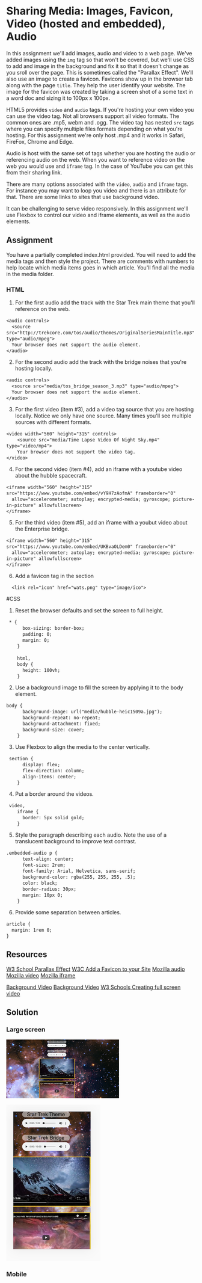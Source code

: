 # Sharing Media: Images, Favicon, Video (hosted and embedded), Audio

In this assignment we'll add images, audio and video to a web page.  We've added images using the `img` tag so that won't be covered, but we'll use CSS to add and image in the background and fix it so that it doesn't change as you sroll over the page.  This is sometimes called the "Parallax Effect".  We'll also use an image to create a favicon.  Favicons show up in the browser tab along with the page `title`.  They help the user identify your website. The image for the favicon was created by taking a screen shot of a some text in a word doc and sizing it to 100px x 100px.

HTML5 provides `video` and `audio` tags.  If you're hosting your own video you can use the video tag. Not all browsers support all video formats.  The common ones are .mp5, webm and .ogg.  The video tag has nested `src` tags where you can specify multiple files formats depending on what you're hosting.  For this assignment we're only host .mp4 and it works in Safari, FireFox, Chrome and Edge.  

Audio is host with the same set of tags whether you are hosting the audio or referencing audio on the web. When you want to reference video on the web you would use and `iframe` tag. In the case of YouTube you can get this from their sharing link.

There are many options associated with the `video`, `audio` and `iframe` tags.  For instance you may want to loop you video and there is an attribute for that.  There are some links to sites that use background video.

It can be challenging to serve video responsively.  In this assignment we'll use Flexbox to control our video and iframe elements, as well as the audio elements.

## Assignment
You have a partially completed index.html provided.  You will need to add the media tags and then style the project.  There are comments with numbers to help locate which media items goes in which article.  You'll find all the media in the media folder.

### HTML

1. For the first audio add the track with the Star Trek main theme that you'll reference on the web.

```
<audio controls>
  <source src="http://trekcore.com/tos/audio/themes/OriginalSeriesMainTitle.mp3" type="audio/mpeg">
  Your browser does not support the audio element.
</audio>
```
2. For the second audio add the track with the bridge noises that you're hosting locally.
```
<audio controls>
  <source src="media/tos_bridge_season_3.mp3" type="audio/mpeg">
  Your browser does not support the audio element.
</audio>
```
3. For the first video (item #3), add a video tag source that you are hosting locally.  Notice we only have one source.  Many times you'll see multiple sources with different formats.
```
<video width="560" height="315" controls>
    <source src="media/Time Lapse Video Of Night Sky.mp4" type="video/mp4">
    Your browser does not support the video tag.
</video>
```
4. For the second video (item #4), add an iframe with a youtube video about the hubble spacecraft.
```
<iframe width="560" height="315" src="https://www.youtube.com/embed/vY9H7zAofmA" frameborder="0"
  allow="accelerometer; autoplay; encrypted-media; gyroscope; picture-in-picture" allowfullscreen>
</iframe>
```  
5. For the third video (item #5), add an iframe with a youbut video about the Enterprise bridge.
```
<iframe width="560" height="315" src="https://www.youtube.com/embed/UKBvaOLDem0" frameborder="0"
  allow="accelerometer; autoplay; encrypted-media; gyroscope; picture-in-picture" allowfullscreen>
</iframe>
```
6. Add a favicon tag in the <head> section
```
  <link rel="icon" href="wats.png" type="image/ico">
```
#CSS 

1. Reset the browser defaults and set the screen to full height.
```
 * {
      box-sizing: border-box;
      padding: 0;
      margin: 0;
    }

    html,
    body {
      height: 100vh;
    }
```  
2. Use a background image to fill the screen by applying it to the body element.
```
body {
      background-image: url("media/hubble-heic1509a.jpg");
      background-repeat: no-repeat;
      background-attachment: fixed;
      background-size: cover;
    }
```
3. Use Flexbox to align the media to the center vertically.
```
 section {
      display: flex;
      flex-direction: column;
      align-items: center;
    }
``` 
4. Put a border around the videos.
```
 video,
    iframe {
      border: 5px solid gold;
    }
```
5. Style the paragraph describing each audio. Note the use of a translucent background to improve text contrast.
```
.embedded-audio p {
      text-align: center;
      font-size: 2rem;
      font-family: Arial, Helvetica, sans-serif;
      background-color: rgba(255, 255, 255, .5);
      color: black;
      border-radius: 30px;
      margin: 10px 0;
    }
```
6. Provide some separation between articles.
```
article {
  margin: 1rem 0;
}
```
## Resources

[W3 School Parallax Effect](https://www.w3schools.com/howto/howto_css_parallax.asp)
[W3C Add a Favicon to your Site](https://www.w3.org/2005/10/howto-favicon)
[Mozilla audio](https://developer.mozilla.org/en-US/docs/Web/HTML/Element/audio)
[Mozilla video](https://developer.mozilla.org/en-US/docs/Web/HTML/Element/video)
[Mozilla iframe]()

[Background Video](https://newflight.co/)
[Background Video](https://www.lechomat.com/en/)
[W3 Schools Creating full screen video](https://www.w3schools.com/howto/howto_css_fullscreen_video.asp)

## Solution
### Large screen
![Large Screen](media/large-screen.png)  

![Mobile](media/mobile.png)

### Mobile